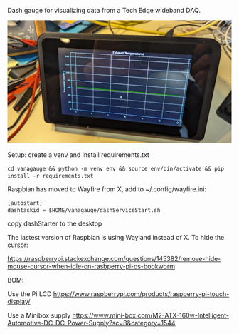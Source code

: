 Dash gauge for visualizing data from a Tech Edge wideband DAQ.

![desktop test photo](https://github.com/Luthor2k/vanagauge/blob/master/dash-desktop.jpg)

Setup:
create a venv and install requirements.txt
```
cd vanagauge && python -m venv env && source env/bin/activate && pip install -r requirements.txt
```
Raspbian has moved to Wayfire from X, add to ~/.config/wayfire.ini:
```
[autostart]
dashtaskid = $HOME/vanagauge/dashServiceStart.sh
```

copy dashStarter to the desktop

The lastest version of Raspbian is using Wayland instead of X. To hide the cursor:

https://raspberrypi.stackexchange.com/questions/145382/remove-hide-mouse-cursor-when-idle-on-rasbperry-pi-os-bookworm

BOM:

Use the Pi LCD
https://www.raspberrypi.com/products/raspberry-pi-touch-display/

Use a Minibox supply
https://www.mini-box.com/M2-ATX-160w-Intelligent-Automotive-DC-DC-Power-Supply?sc=8&category=1544
